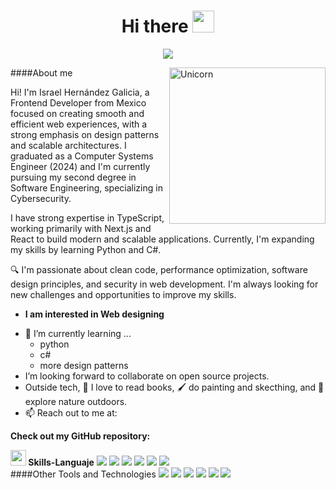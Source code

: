 <h1 align="center"><b>Hi there </b><img src="https://media.giphy.com/media/hvRJCLFzcasrR4ia7z/giphy.gif" width="35"></h1>
<p align="center">
  <a href=""><img src="https://readme-typing-svg.herokuapp.com/?font=Lucida+Console&color=C4FF59&size=25&center=true&vCenter=true&width=600&height=100&lines=Israel+Hernandez+Galicia;Frontend+Developer;Computer+Systems+Engineer
"></a>
</p>

<img
align="right" width=250px alt="Unicorn" src="https://media2.giphy.com/media/v1.Y2lkPTc5MGI3NjExOWsybXp2cDFjMG1qbmVmbzAwazU0amNnZzczNTY2ZnhwZjQycmMzeCZlcD12MV9pbnRlcm5hbF9naWZfYnlfaWQmY3Q9Zw/du3J3cXyzhj75IOgvA/giphy.gif"/>

####About me

Hi! I'm Israel Hernández Galicia, a Frontend Developer from Mexico focused on creating smooth and efficient web experiences, with a strong emphasis on design patterns and scalable architectures. I graduated as a Computer Systems Engineer (2024) and I'm currently pursuing my second degree in Software Engineering, specializing in Cybersecurity.

I have strong expertise in TypeScript, working primarily with Next.js and React to build modern and scalable applications. Currently, I'm expanding my skills by learning Python and C#.

🔍 I'm passionate about clean code, performance optimization, software design principles, and security in web development. I'm always looking for new challenges and opportunities to improve my skills.

* **I am interested in Web designing**
- 🌱 I’m currently learning ...
  - python
  - c#
  - more design patterns
- I’m looking forward to collaborate on open source projects.
- Outside tech, 📖 I love to read books, 🖌️ do painting and skecthing, and 🌴 explore nature outdoors.
- 📫 Reach out to me at:


__Check out my GitHub repository:__

<img src="https://media2.giphy.com/media/QssGEmpkyEOhBCb7e1/giphy.gif?cid=ecf05e47a0n3gi1bfqntqmob8g9aid1oyj2wr3ds3mg700bl&rid=giphy.gif" width ="25"><b> Skills-Languaje</b>
<span> 
  <img src="https://img.shields.io/badge/JavaScript-F7DF1E?style=for-the-badge&logo=javascript&logoColor=black">
  <img src= "https://img.shields.io/badge/typescript-%23007ACC.svg?style=for-the-badge&logo=typescript&logoColor=white">
    <img src= "https://img.shields.io/badge/html5-%23E34F26.svg?style=for-the-badge&logo=html5&logoColor=white">
	<img src="https://img.shields.io/badge/css3-%231572B6.svg?style=for-the-badge&logo=css3&logoColor=white"/>
	<img src="https://img.shields.io/badge/postgres-%23316192.svg?style=for-the-badge&logo=postgresql&logoColor=white"/>
	<img src="https://img.shields.io/badge/Supabase-3ECF8E?style=for-the-badge&logo=supabase&logoColor=white"/>
</span>
<br/>
####Other Tools and Technologies 
<span>
	<img src="https://img.shields.io/badge/react-%2320232a.svg?style=for-the-badge&logo=react&logoColor=%2361DAFB">
		<img src="https://img.shields.io/badge/Next-black?style=for-the-badge&logo=next.js&logoColor=white"/>
	<img src="https://img.shields.io/badge/tailwindcss-%2338B2AC.svg?style=for-the-badge&logo=tailwind-css&logoColor=white">
  <img src="https://img.shields.io/badge/threejs-black?style=for-the-badge&logo=three.js&logoColor=white">
    <img src="https://img.shields.io/badge/SASS-hotpink.svg?style=for-the-badge&logo=SASS&logoColor=white">
	<img src="https://img.shields.io/badge/GSAP-88CE02?style=for-the-badge&logo=greensock&logoColor=black"/>

</span>
